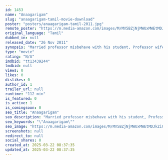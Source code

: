 ```yaml
---
id: 1453
name: "Anaagarigam"
slug: "anaagarigam-tamil-movie-download"
poster: "posters/anaagarigam-tamil-2011.jpg"
remote_poster: "https://m.media-amazon.com/images/M/MV5BZjNjMWUxMWEtMDJkZi00ZGM1LWJjMTctOWE1ODU5YjdmY2U5XkEyXkFqcGc@._V1_SX300.jpg"
original_language: "Tamil"
dubbed_in: null
released_date: "26 Nov 2011"
synopsis: "Married professor misbehave with his student, Professor wife was misbehaved by a sales man, and a professor wife's friend was misbehaved with the professor."
type: "movie"
rating: "N/A"
imdbid: "tt13439244"
tmdbid: null
views: 0
likes: 0
dislikes: 0
author_id: 1
trailer_url: null
runtime: "112 min"
is_featured: 0
is_active: 1
is_comingsoon: 0
seo_title: "Anaagarigam"
seo_description: "Married professor misbehave with his student, Professor wife was misbehaved by a sales man, and a professor wife's friend was misbehaved with the professor."
seo_keywords: "\"Anaagarigam\""
seo_image: "https://m.media-amazon.com/images/M/MV5BZjNjMWUxMWEtMDJkZi00ZGM1LWJjMTctOWE1ODU5YjdmY2U5XkEyXkFqcGc@._V1_SX300.jpg"
screenshots: null
redirect_to: null
social_shares: 0
created_at: 2025-03-22 08:37:35
updated_at: 2025-03-22 08:37:35
---
```


